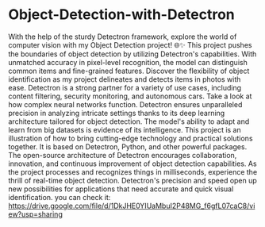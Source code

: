 # Object-Detection-with-Detectron
With the help of the sturdy Detectron framework, explore the world of computer vision with my Object Detection project! 🌐✨
This project pushes the boundaries of object detection by utilizing Detectron's capabilities. With unmatched accuracy in pixel-level recognition, the model can distinguish common items and fine-grained features.
Discover the flexibility of object identification as my project delineates and detects items in photos with ease. Detectron is a strong partner for a variety of use cases, including content filtering, security monitoring, and autonomous cars.
Take a look at how complex neural networks function. Detectron ensures unparalleled precision in analyzing intricate settings thanks to its deep learning architecture tailored for object detection. The model's ability to adapt and learn from big datasets is evidence of its intelligence.
This project is an illustration of how to bring cutting-edge technology and practical solutions together. It is based on Detectron, Python, and other powerful packages. The open-source architecture of Detectron encourages collaboration, innovation, and continuous improvement of object detection capabilities.
As the project processes and recognizes things in milliseconds, experience the thrill of real-time object detection. Detectron's precision and speed open up new possibilities for applications that need accurate and quick visual identification.
you can check it: https://drive.google.com/file/d/1DkJHE0YIUaMbuI2P48MG_f6gfL07caC8/view?usp=sharing
